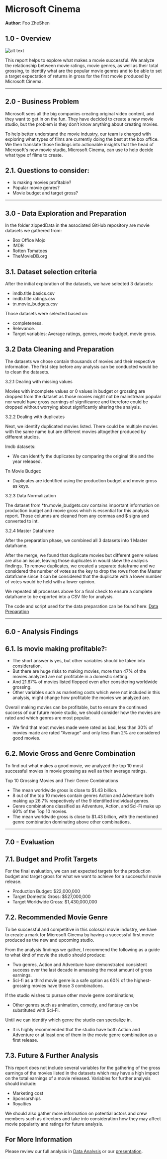 # Microsoft Cinema

**Author**: Foo ZheShen

## 1.0 - Overview

![alt text](https://github.com/FooZheShen/Phase-1-Project/blob/main/Project%201/images/360_F_347601547_I7pY3Mqyt1ewRJx7RUx8URCnIpYSQmLY.jpg)

This report helps to explore what makes a movie successful. We analyze the relationship between movie ratings, movie genres, as well as their total grossing, to identify what are the popular movie genres and to be able to set a target expectation of returns in gross for the first movie produced by Microsoft Cinema.
***
## 2.0 - Business Problem

Microsoft sees all the big companies creating original video content, and they want to get in on the fun. They have decided to create a new movie studio, but the problem is they don’t know anything about creating movies. 

To help better understand the movie industry, our team is charged with exploring what types of films are currently doing the best at the box office. We then translate those findings into actionable insights that the head of Microsoft's new movie studio, Microsoft Cinema, can use to help decide what type of films to create.

2.1. Questions to consider:
--
* Is making movies profitable? 
* Popular movie genres?
* Movie budget and target gross?
***
## 3.0 - Data Exploration and Preparation

In the folder zippedData in the associated GitHub repository are movie datasets we gathered from:

   * Box Office Mojo
   * IMDB
   * Rotten Tomatoes
   * TheMovieDB.org

3.1. Dataset selection criteria
--
After the initial exploration of the datasets, we have selected 3 datasets:

* imdb.title.basics.csv
* imdb.title.ratings.csv
* tn.movie_budgets.csv

Those datasets were selected based on:
* completeness.
* Relevance.
* Target variables: Average ratings, genres, movie budget, movie gross.

3.2 Data Cleaning and Preparation
--
The datasets we chose contain thousands of movies and their respective information.
The first step before any analysis can be conducted would be to clean the datasets.

3.2.1 Dealing with missing values

Movies with incomplete values or 0 values in budget or grossing are dropped from the dataset as those movies might not be mainstream popular nor would have gross earnings of significance and therefore could be dropped without worrying about significantly altering the analysis.

3.2.2 Dealing with duplicates

Next, we identify duplicated movies listed. There could be multiple movies with the same name but are different movies altogether produced by different studios. 

Imdb datasets:
 * We can identify the duplicates by comparing the original title and the year released.

 Tn Movie Budget:
 * Duplicates are identified using the production budget and movie gross as keys.

3.2.3 Data Normalization 

The dataset from *tn.movie_budgets.csv contains important information on production budget and movie gross which is essential for this analysis report. Those columns are cleaned from any commas and $ signs and converted to int.



3.2.4 Master Dataframe

After the preparation phase, we combined all 3 datasets into 1 Master dataframe.

After the merge, we found that duplicate movies but different genre values are also an issue, leaving those duplicates in would skew the analysis findings. To remove duplicates, we created a separate dataframe and we considered the number of votes as the key to drop the rows from the Master dataframe since it can be considered that the duplicate with a lower number of votes would be held with a lower opinion.

We repeated all processes above for a final check to ensure a complete dataframe to be exported into a CSV file for analysis.

The code and script used for the data preparation can be found here:
[Data Preparation](https://github.com/FooZheShen/Phase-1-Project/blob/main/Project%201/Code/Data_preparation%20.ipynb)

***
## 6.0 - Analysis Findings

6.1. Is movie making profitable?:
--
* The short answer is yes, but other variables should be taken into consideration.
* But there are huge risks to making movies, more than 47% of the movies analyzed are not profitable in a domestic setting.
* And 21.67% of movies listed flopped even after considering worldwide grossing.
* Other variables such as marketing costs which were not included in this analysis, might change how profitable the movies we analyzed are.
  
Overall making movies can be profitable, but to ensure the continued success of our future movie studio,
we should consider how the movies are rated and which genres are most popular.
* We find that most movies made were rated as bad, less than 30% of movies made are rated "Average"
and only less than 2% are considered good movies.

6.2. Movie Gross and Genre Combination
--
To find out what makes a good movie, we analyzed the top 10 most successful movies in movie grossing as well as their average ratings.

Top 10 Grossing Movies and Their Genre Combinations
* The mean worldwide gross is close to $1.43 billion.
* 8 out of the top 10 movies contain genres Action and Adventure both making up 26.7% respectively of the 9 identified individual genres.
* Genre combinations classified as Adventure, Action, and Sci-Fi make up 60% of the Top 10 movies.
* The mean worldwide gross is close to $1.43 billion, with the mentioned genre combination dominating above other combinations.

***
## 7.0 - Evaluation

7.1. Budget and Profit Targets
--
For the final evaluation, we can set expected targets for the production budget and target gross for what we want to achieve for a successful movie release.

* Production Budget: $22,000,000
* Target Domestic Gross: $527,000,000
* Target Worldwide Gross: $1,430,000,000
  
7.2. Recommended Movie Genre
--
To be successful and competitive in this colossal movie industry, we have to create a mark for Microsoft Cinema by having a successful first movie produced as the new and upcoming studio. 

From the analysis findings we gather, I recommend the following as a guide to what kind of movie the studio should produce:
* Two genres, Action and Adventure have demonstrated consistent success over the last decade in amassing the most amount of gross earnings.
* Sci-fi as a third movie genre is a safe option as 60% of the highest-grossing movies have those 3 combinations.
  
If the studio wishes to pursue other movie genre combinations;
* Other genres such as animation, comedy, and fantasy can be substituted with Sci-Fi.

Until we can identify which genre the studio can specialize in. 
* It is highly recommended that the studio have both Action and Adventure or at least one of them in the movie genre combination as a first release.

7.3. Future & Further Analysis
--
This report does not include several variables for the gathering of the gross earnings of the movies listed in the datasets which may have a high impact on the total earnings of a movie released.
Variables for further analysis should include:
* Marketing cost
* Sponsorships
* Royalties

We should also gather more information on potential actors and crew members such as directors and take into consideration how they may affect movie popularity and ratings for future analysis.

## For More Information

Please review our full analysis in [Data Analysis](https://github.com/FooZheShen/Phase-1-Project/blob/main/Project%201/Code/Data_analysis.ipynb) or our [presentation]().




